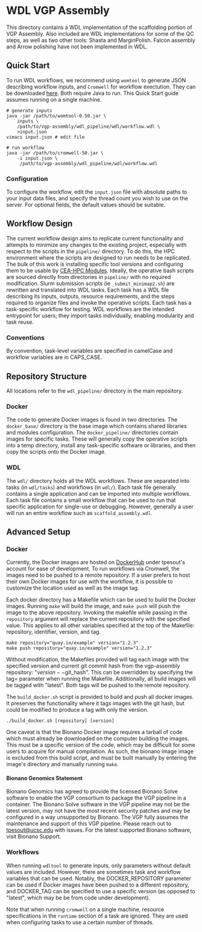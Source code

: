# WDL VGP Assembly

This directory contains a WDL implementation of the scaffolding portion of VGP Assembly.
Also included are WDL implementations for some of the QC steps, as well as
two other tools: Shasta and MarginPolish.  Falcon assembly and Arrow polishing
have not been implemented in WDL.

## Quick Start

To run WDL workflows, we recommend using `womtool`
to generate JSON describing workflow inputs, and 
`Cromwell` for workflow exectution.  They can be downloaded
[here](https://github.com/broadinstitute/cromwell/releases).
Both require Java to run.  This Quick Start
guide assumes running on a single machine.

```
# generate inputs
java -jar /path/to/womtool-0.50.jar \
    inputs \
    /path/to/vgp-assembly/wdl_pipeline/wdl/workflow.wdl \
    >input.json
vimacs input.json # edit file

# run workflow
java -jar /path/to/cromwell-50.jar \
    -i input.json \
     /path/to/vgp-assembly/wdl_pipeline/wdl/workflow.wdl
```

### Configuration

To configure the workflow, edit the `input.json` file with absolute paths
to your input data files, and specify the thread count you wish to use
on the server.  For optional fields, the default values should be suitable.

## Workflow Design

The current workflow design aims to replicate current functionality and
attempts to minimize any changes to the 
existing project, especially with respect to the scripts in the 
`pipeline/` directory.  To do this, the HPC environment
where the scripts are designed to run needs to be replicated. 
The bulk of this work is
installing specific tool versions and configuring them to be usable by
[CEA-HPC Modules](https://github.com/cea-hpc/modules).  Ideally, 
the operative bash scripts are sourced directly from directories in 
`pipeline/` with no required modification.
Slurm submission scripts (ie `_submit_minimap2.sh`) are rewritten and translated into WDL tasks. 
Each task has a WDL file describing its inputs, outputs, resource 
requirements, and the steps required to organize files and invoke the 
operative scripts.  Each task has a task-specific workflow for testing. 
WDL workflows are the intended entrypoint for users; they import tasks 
individually, enabling modularity and task reuse.

### Conventions

By convention, task-level variables are specified in camelCase and 
workflow variables are in CAPS_CASE.


## Repository Structure

All locations refer to the `wdl_pipeline/` directory in the main repository.

### Docker

The code to generate Docker images is found in two directories.
The `docker_base/` directory is the base image which contains shared 
libraries and modules configuration.  The `docker_pipeline/` directories
contain images for specific tasks.  These will generally copy the 
operative scripts into a temp directory, install any task-specific
software or libraries, and then copy the scripts onto the Docker image. 

### WDL

The `wdl/` directory holds all the WDL workflows.  These are separated 
into tasks (in `wdl/tasks`) and workflows (in `wdl/`).  Each task file
generally contains a single application and can be imported into multiple
workflows.  Each task file contains a small workflow that can be used
to run that specific application for single-use or debugging.  However,
generally a user will run an entire workflow such as `scaffold_assembly.wdl`.


## Advanced Setup

### Docker

Currently, the Docker images are hosted on 
[DockerHub](https://hub.docker.com/u/tpesout) under tpesout's account
for ease of development.  To run workflows via Cromwell, the images 
need to be pushed to a remote repository.  If a user prefers to host
their own Docker images for use with the workflow, it is possible to
customize the location used as well as the image tag.  

Each docker directory has a Makefile which can be used to build the 
Docker images.  Running `make` will build the image, and `make push`
will push the image to the above repository.  Invoking the makefile 
while passing in the `repository` argument will replace the current 
repository with the specified value.  This applies to all other variables 
specified at the top of the Makefile: repository, identifier, version, 
and tag.  

```
make repository="quay.io/example" version="1.2.3"
make push repository="quay.io/example" version="1.2.3"
```

Without modification, the Makefiles provided will tag each image with
the specified version and current git commit hash from the 
vgp-assembly repository: "$version--$git_hash".  This can be overridden
by specifying the tag= parameter when running the Makefile.
Additionally, all build images will be tagged with "latest". 
Both tags will be pushed to the remote repository.

The `build_docker.sh` script is provided to build and push all docker
images.  It preserves the functionality where it tags images with the
git hash, but could be modified to produce a tag with only the version.

```
./build_docker.sh [repository] [version]
```

One caveat is that the Bionano Docker image requires a tarball of code
which must already be downloaded on the computer building the images. 
This must be a specific version of the code, which may be difficult for
some users to acquire for manual compilation.  As such, the bionano 
image image is excluded from this build script, and must be built manually
by entering the image's directory and manually running `make`.

#### Bionano Genomics Statement

Bionano Genomics has agreed to provide the licensed Bionano Solve software 
to enable the VGP consortium to package the VGP pipeline in a container. 
The Bionano Solve software in the VGP pipeline may not be the latest 
version, may not have the most recent security patches and may be 
configured in a way unsupported by Bionano. The VGP fully assumes the 
maintenance and support of this VGP pipeline. Please reach out to 
tpesout@ucsc.edu with issues. For the latest supported Bionano software, 
visit Bionano Support.

### Workflows

When running `wdltool` to generate inputs, only parameters without 
default values are included.  However, there are sometimes task and 
workflow variables that can be used.  Notably, the DOCKER_REPOSITORY
parameter can be used if Docker images have been pushed to a different
repository, and DOCKER_TAG can be specified to use a specific version
(as opposed to "latest", which may be be from code under development).

Note that when running `cromwell` on a single machine, resource 
specifications in the `runtime` section of a task are ignored.  They
are used when configuring tasks to use a certain number of threads.
